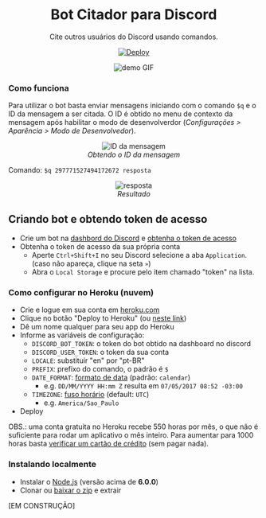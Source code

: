 <div align="center">

# Bot Citador para Discord

Cite outros usuários do Discord usando comandos.

[![Deploy](https://www.herokucdn.com/deploy/button.svg)](https://heroku.com/deploy?template=https://github.com/kelvinss/node-discord-quoter-bot)

![demo GIF](https://raw.githubusercontent.com/kelvinss/node-discord-quoter-bot/master/readme/pt_demo.gif)

</div>


### Como funciona

Para utilizar o bot basta enviar mensagens iniciando com o comando `$q` e o ID da mensagem a ser citada. O ID é obtido no menu de contexto da mensagem após habilitar o modo de desenvolverdor (_Configurações > Aparência > Modo de Desenvolvedor_).

<div align="center">

![ID da mensagem](https://raw.githubusercontent.com/kelvinss/node-discord-quoter-bot/master/readme/pt_id.png)  
_Obtendo o ID da mensagem_
</div>

Comando: `$q 297771527494172672 resposta`

<div align="center">

![resposta](https://raw.githubusercontent.com/kelvinss/node-discord-quoter-bot/master/readme/pt_reply.png)  
_Resultado_
</div>

## Criando bot e obtendo token de acesso

* Crie um bot na [dashbord do Discord](https://discordapp.com/developers/applications) e [obtenha o token de acesso](https://github.com/reactiflux/discord-irc/wiki/Creating-a-discord-bot-&amp;-getting-a-token)
* Obtenha o token de acesso da sua própria conta
  * Aperte `Ctrl+Shift+I` no seu Discord selecione a aba `Application`. (caso não apareça, clique na seta `»`)
  * Abra o `Local Storage` e procure pelo item chamado "token" na lista.

### Como configurar no Heroku (nuvem)

* Crie e logue em sua conta em [heroku.com](https://signup.heroku.com/)
* Clique no botão "Deploy to Heroku" (ou [neste link](https://heroku.com/deploy?template=https://github.com/kelvinss/node-discord-quoter-bot))
* Dê um nome qualquer para seu app do Heroku
* Informe as variáveis de configuração:
  * `DISCORD_BOT_TOKEN`: o token do bot obtido na dashboard no discord
  * `DISCORD_USER_TOKEN`: o token da sua conta
  * `LOCALE`:  substituir "en" por "pt-BR"
  * `PREFIX`: prefixo do comando, o padrão é `$`
  * `DATE_FORMAT`:  [formato de data](https://momentjs.com/docs/#/displaying/format/) (padrão: `calendar`)
    - e.g. `DD/MM/YYYY HH:mm Z` resulta em `07/05/2017 08:52 -03:00`
  * `TIMEZONE`: [fuso horário](https://en.wikipedia.org/wiki/List_of_tz_database_time_zones) (default: `UTC`)
    - e.g. `America/Sao_Paulo`
* Deploy

OBS.: uma conta gratuita no Heroku recebe 550 horas por mês, o que não é suficiente para rodar um aplicativo o mês inteiro. Para aumentar para 1000 horas basta [verificar um cartão de crédito](https://devcenter.heroku.com/articles/account-verification#how-to-verify-your-heroku-account) (sem pagar nada).

### Instalando localmente

* Instalar o [Node.js](https://nodejs.org/en/download/current/) (versão acima de **6.0.0**)
* Clonar ou [baixar o zip](https://github.com/kelvinss/node-discord-quoter-bot/archive/master.zip) e extrair

[EM CONSTRUÇÃO]
